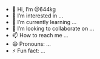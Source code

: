 - 👋 Hi, I’m @644kg
- 👀 I’m interested in ...
- 🌱 I’m currently learning ...
- 💞️ I’m looking to collaborate on ...
- 📫 How to reach me ...
- 😄 Pronouns: ...
- ⚡ Fun fact: ...

<!---
644kg/644kg is a ✨ special ✨ repository because its `README.md` (this file) appears on your GitHub profile.
You can click the Preview link to take a look at your changes.
--->
